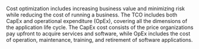 Cost optimization includes increasing business value and minimizing risk while reducing the cost of running a business.
The TCO includes both CapEx and operational expenditure (OpEx), covering all the dimensions of the application life cycle.
The CapEx cost consists of the price organizations pay upfront to acquire services and software, while OpEx includes the cost of operation, maintenance, training, and retirement of software applications.
